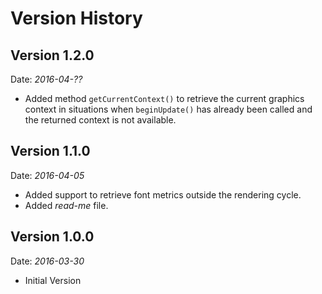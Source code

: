 # Version History

## Version 1.2.0
Date: *2016-04-??*

- Added method `getCurrentContext()` to retrieve the current graphics context
in situations when `beginUpdate()` has already been called and the returned context
is not available.

## Version 1.1.0
Date: *2016-04-05*

- Added support to retrieve font metrics outside the rendering cycle.
- Added *read-me* file.

## Version 1.0.0
Date: *2016-03-30*

- Initial Version